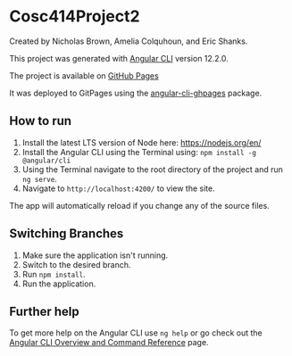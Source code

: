# Cosc414Project2

Created by Nicholas Brown, Amelia Colquhoun, and Eric Shanks. 

This project was generated with [Angular CLI](https://github.com/angular/angular-cli) version 12.2.0.

The project is available on [GitHub Pages](https://nicholas-c-brown.github.io/cosc414-project1/scene)

It was deployed to GitPages using the [angular-cli-ghpages](https://www.npmjs.com/package/angular-cli-ghpages) package.

## How to run

1. Install the latest LTS version of Node here: https://nodejs.org/en/
2. Install the Angular CLI using the Terminal using: `npm install -g @angular/cli`
3. Using the Terminal navigate to the root directory of the project and run `ng serve`.
4. Navigate to `http://localhost:4200/` to view the site. 

The app will automatically reload if you change any of the source files.

## Switching Branches

1. Make sure the application isn't running.
2. Switch to the desired branch. 
3. Run `npm install`.
4. Run the application.

## Further help

To get more help on the Angular CLI use `ng help` or go check out the [Angular CLI Overview and Command Reference](https://angular.io/cli) page.
